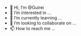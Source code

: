- 👋 Hi, I’m @Guirei
- 👀 I’m interested in ...
- 🌱 I’m currently learning ...
- 💞️ I’m looking to collaborate on ...
- 📫 How to reach me ...

<!---
Guirei/Guirei is a ✨ special ✨ repository because its `README.md` (this file) appears on your GitHub profile.
You can click the Preview link to take a look at your changes.
--->
